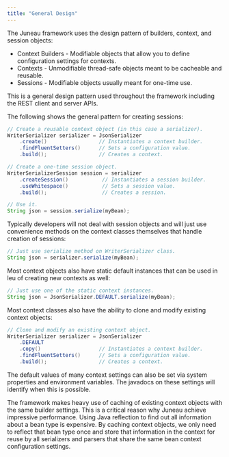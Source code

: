 ```yaml
---
title: "General Design"
---
```


The Juneau framework uses the design pattern of builders, context, and session objects:
- Context Builders - Modifiable objects that allow you to define configuration settings for contexts.
- Contexts - Unmodifiable thread-safe objects meant to be cacheable and reusable.
- Sessions - Modifiable objects usually meant for one-time use.

This is a general design pattern used throughout the framework including the REST client and server APIs.

The following shows the general pattern for creating sessions:

```java
// Create a reusable context object (in this case a serializer).
WriterSerializer serializer = JsonSerializer
    .create()                 // Instantiates a context builder.
    .findFluentSetters()      // Sets a configuration value.
    .build();                 // Creates a context.

// Create a one-time session object.
WriterSerializerSession session = serializer
    .createSession()           // Instantiates a session builder.
    .useWhitespace()           // Sets a session value.
    .build();                  // Creates a session.

// Use it.
String json = session.serialize(myBean);
```

Typically developers will not deal with session objects and will just use convenience methods on the context classes themselves that handle creation of sessions:

```java
// Just use serialize method on WriterSerializer class.
String json = serializer.serialize(myBean);
```

Most context objects also have static default instances that can be used in leu of creating new contexts as well:

```java
// Just use one of the static context instances.
String json = JsonSerializer.DEFAULT.serialize(myBean);
```

Most context classes also have the ability to clone and modify existing context objects:

```java
// Clone and modify an existing context object.
WriterSerializer serializer = JsonSerializer
    .DEFAULT
    .copy()                   // Instantiates a context builder.
    .findFluentSetters()      // Sets a configuration value.
    .build();                 // Creates a context.
```

The default values of many context settings can also be set via system properties and environment variables.
The javadocs on these settings will identify when this is possible.

The framework makes heavy use of caching of existing context objects with the same builder settings.
This is a critical reason why Juneau achieve impressive performance.
Using Java reflection to find out all information about a bean type is expensive.
By caching context objects, we only need to reflect that bean type once and store that information in the context for reuse by all serializers and parsers that share the same bean context configuration settings.
